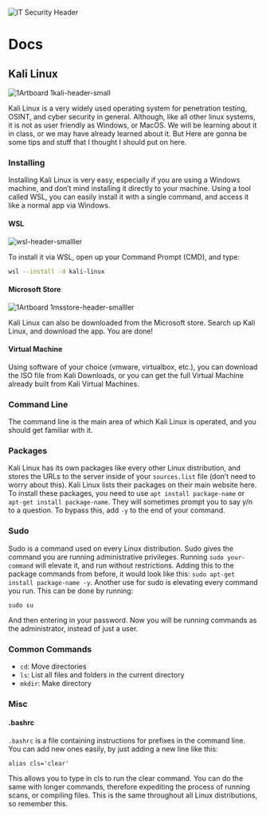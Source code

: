 ![IT Security Header](https://github.com/user-attachments/assets/62e37d9c-74db-4ead-a9e9-7b223b553b9e)

# Docs

## Kali Linux

![1Artboard 1kali-header-small](https://github.com/user-attachments/assets/e2ed2fc0-afc1-48ab-8dba-829f7777bf69)

Kali Linux is a very widely used operating system for penetration testing, OSINT, and cyber security in general. Although, like all other linux systems, it is not as user friendly as Windows, or MacOS. We will be learning about it in class, or we may have already learned about it. But Here are gonna be some tips and stuff that I thought I should put on here.	

### Installing

Installing Kali Linux is very easy, especially if you are using a Windows machine, and don’t mind installing it directly to your machine. Using a tool called WSL, you can easily install it with a single command, and access it like a normal app via Windows.

#### WSL

![wsl-header-smalller](https://github.com/user-attachments/assets/90cb24fd-7073-4583-a193-5c31aaa03559)

To install it via WSL, open up your Command Prompt (CMD), and type:

```sh
wsl --install -d kali-linux
```

#### Microsoft Store

![1Artboard 1msstore-header-smalller](https://github.com/user-attachments/assets/c8215bb0-b0d9-4ff4-803b-755950b68be0)

Kali Linux can also be downloaded from the Microsoft store. Search up Kali Linux, and download the app. You are done!

#### Virtual Machine

Using software of your choice (vmware, virtualbox, etc.), you can download the ISO file from Kali Downloads, or you can get the full Virtual Machine already built from Kali Virtual Machines.

### Command Line

The command line is the main area of which Kali Linux is operated, and you should get familiar with it.

### Packages

Kali Linux has its own packages like every other Linux distribution, and stores the URLs to the server inside of your `sources.list` file (don’t need to worry about this). Kali Linux lists their packages on their main website here.
To install these packages, you need to use `apt install package-name` or `apt-get install package-name`. They will sometimes prompt you to say y/n to a question. To bypass this, add `-y` to the end of your command.

### Sudo

Sudo is a command used on every Linux distribution. Sudo gives the command you are running administrative privileges. Running `sudo your-command` will elevate it, and run without restrictions. Adding this to the package commands from before, it would look like this: `sudo apt-get install package-name -y`.
Another use for sudo is elevating every command you run. This can be done by running:

```bashrc
sudo su
```

And then entering in your password. Now you will be running commands as the administrator, instead of just a user.

### Common Commands

- `cd`: Move directories
- `ls`: List all files and folders in the current directory
- `mkdir`: Make directory

### Misc
	
#### .bashrc

`.bashrc` is a file containing instructions for prefixes in the command line. You can add new ones easily, by just adding a new line like this:

```bashrc
alias cls='clear'
```

This allows you to type in cls to run the clear command. You can do the same with longer commands, therefore expediting the process of running scans, or compiling files.
This is the same throughout all Linux distributions, so remember this.
